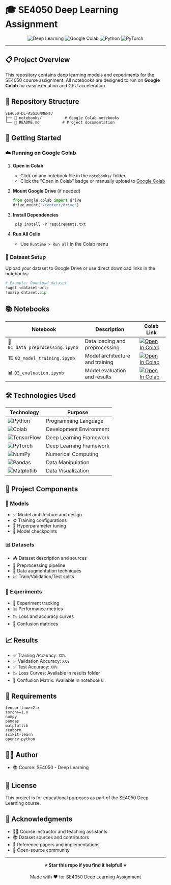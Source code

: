 # 🎓 SE4050 Deep Learning Assignment

<div align="center">

![Deep Learning](https://img.shields.io/badge/Deep%20Learning-FF6F00?style=for-the-badge&logo=tensorflow&logoColor=white)
![Google Colab](https://img.shields.io/badge/Google%20Colab-F9AB00?style=for-the-badge&logo=googlecolab&logoColor=white)
![Python](https://img.shields.io/badge/Python-3776AB?style=for-the-badge&logo=python&logoColor=white)
![PyTorch](https://img.shields.io/badge/PyTorch-EE4C2C?style=for-the-badge&logo=pytorch&logoColor=white)

</div>

---

## 📋 Project Overview
This repository contains deep learning models and experiments for the SE4050 course assignment. All notebooks are designed to run on **Google Colab** for easy execution and GPU acceleration.

## 📁 Repository Structure
```
SE4050-DL-ASSIGNMENT/
├── 📓 notebooks/          # Google Colab notebooks
└── 📖 README.md          # Project documentation
```

## 🚀 Getting Started

### ☁️ Running on Google Colab

1. **Open in Colab**
   - Click on any notebook file in the `notebooks/` folder
   - Click the "Open in Colab" badge or manually upload to [Google Colab](https://colab.research.google.com/)

2. **Mount Google Drive** (if needed)
   ```python
   from google.colab import drive
   drive.mount('/content/drive')
   ```

3. **Install Dependencies**
   ```python
   !pip install -r requirements.txt
   ```

4. **Run All Cells**
   - Use `Runtime > Run all` in the Colab menu

### 💾 Dataset Setup

Upload your dataset to Google Drive or use direct download links in the notebooks:
```python
# Example: Download dataset
!wget <dataset-url>
!unzip dataset.zip
```

## 📚 Notebooks

| Notebook | Description | Colab Link |
|----------|-------------|------------|
| 🧪 `01_data_preprocessing.ipynb` | Data loading and preprocessing | [![Open In Colab](https://colab.research.google.com/assets/colab-badge.svg)](https://colab.research.google.com/) |
| 🏗️ `02_model_training.ipynb` | Model architecture and training | [![Open In Colab](https://colab.research.google.com/assets/colab-badge.svg)](https://colab.research.google.com/) |
| 📊 `03_evaluation.ipynb` | Model evaluation and results | [![Open In Colab](https://colab.research.google.com/assets/colab-badge.svg)](https://colab.research.google.com/) |

## 🛠️ Technologies Used

<div align="center">

| Technology | Purpose |
|------------|---------|
| ![Python](https://img.shields.io/badge/-Python-3776AB?logo=python&logoColor=white) | Programming Language |
| ![Colab](https://img.shields.io/badge/-Google%20Colab-F9AB00?logo=googlecolab&logoColor=white) | Development Environment |
| ![TensorFlow](https://img.shields.io/badge/-TensorFlow-FF6F00?logo=tensorflow&logoColor=white) | Deep Learning Framework |
| ![PyTorch](https://img.shields.io/badge/-PyTorch-EE4C2C?logo=pytorch&logoColor=white) | Deep Learning Framework |
| ![NumPy](https://img.shields.io/badge/-NumPy-013243?logo=numpy&logoColor=white) | Numerical Computing |
| ![Pandas](https://img.shields.io/badge/-Pandas-150458?logo=pandas&logoColor=white) | Data Manipulation |
| ![Matplotlib](https://img.shields.io/badge/-Matplotlib-11557c?logo=python&logoColor=white) | Data Visualization |

</div>

## 🎯 Project Components

### 🤖 Models
- ✅ Model architecture and design
- ⚙️ Training configurations
- 🔧 Hyperparameter tuning
- 💾 Model checkpoints

### 📊 Datasets
- 📥 Dataset description and sources
- 🔄 Preprocessing pipeline
- 🎨 Data augmentation techniques
- 📈 Train/Validation/Test splits

### 🧪 Experiments
- 📝 Experiment tracking
- 📊 Performance metrics
- 📉 Loss and accuracy curves
- 🎯 Confusion matrices

## 📈 Results

- ✅ Training Accuracy: `XX%`
- ✅ Validation Accuracy: `XX%`
- ✅ Test Accuracy: `XX%`
- 📉 Loss Curves: Available in results folder
- 🎯 Confusion Matrix: Available in notebooks

## 🔧 Requirements

```
tensorflow>=2.x
torch>=1.x
numpy
pandas
matplotlib
seaborn
scikit-learn
opencv-python
```

## 👨‍💻 Author
- 📚 Course: SE4050 - Deep Learning


## 📝 License

This project is for educational purposes as part of the SE4050 Deep Learning course.

## 🙏 Acknowledgments

- 👨‍🏫 Course instructor and teaching assistants
- 📚 Dataset sources and contributors
- 📖 Reference papers and implementations
- 🌟 Open-source community

---

<div align="center">

**⭐ Star this repo if you find it helpful! ⭐**

Made with ❤️ for SE4050 Deep Learning Assignment

</div>